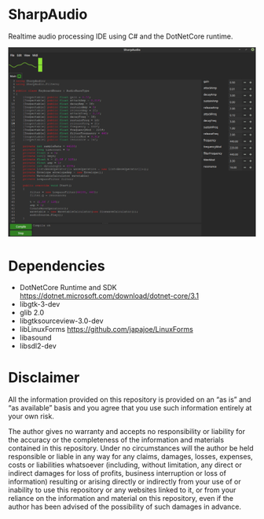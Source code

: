 # SharpAudio
Realtime audio processing IDE using C# and the DotNetCore runtime.

![](SharpAudioPreview.png)

# Dependencies
- DotNetCore Runtime and SDK https://dotnet.microsoft.com/download/dotnet-core/3.1
- libgtk-3-dev
- glib 2.0
- libgtksourceview-3.0-dev
- libLinuxForms https://github.com/japajoe/LinuxForms
- libasound
- libsdl2-dev

# Disclaimer
All the information provided on this repository is provided on an “as is” and “as available” basis and you agree that you use such information entirely at your own risk.

The author gives no warranty and accepts no responsibility or liability for the accuracy or the completeness of the information and materials contained in this repository. Under no circumstances will the author be held responsible or liable in any way for any claims, damages, losses, expenses, costs or liabilities whatsoever (including, without limitation, any direct or indirect damages for loss of profits, business interruption or loss of information) resulting or arising directly or indirectly from your use of or inability to use this repository or any websites linked to it, or from your reliance on the information and material on this repository, even if the author has been advised of the possibility of such damages in advance.
